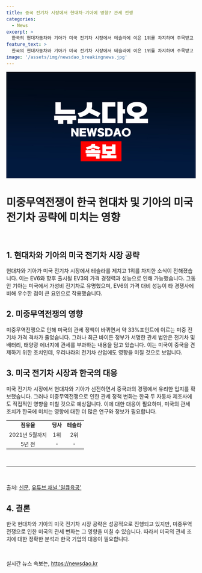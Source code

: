 ```yaml
---
title: 중국 전기차 시장에서 현대차·기아에 영향? 관세 전쟁
categories:
  - News
excerpt: >
  한국의 현대자동차와 기아가 미국 전기차 시장에서 테슬라에 이은 1위를 차지하며 주목받고 있다. 가격 대비 품질이 우수한 한국의 전기차가 인기를 끌고 있는 가운데, 미중 무역전쟁의 관세 법안이 미국 시장에 영향을 미치고 있다. 이에 대한 자세한 내용은 일큐육공의 유튜브 채널에서 확인할 수 있다. 미국과 중국의 경제 전쟁이 한국의 전기차 시장에 미치는 영향에 관한 X파일 사건을 파헤치는 전망이다. (150자)
feature_text: >
  한국의 현대자동차와 기아가 미국 전기차 시장에서 테슬라에 이은 1위를 차지하며 주목받고 있다. 가격 대비 품질이 우수한 한국의 전기차가 인기를 끌고 있는 가운데, 미중 무역전쟁의 관세 법안이 미국 시장에 영향을 미치고 있다. 이에 대한 자세한 내용은 일큐육공의 유튜브 채널에서 확인할 수 있다. 미국과 중국의 경제 전쟁이 한국의 전기차 시장에 미치는 영향에 관한 X파일 사건을 파헤치는 전망이다. (150자)
image: '/assets/img/newsdao_breakingnews.jpg'
---
```


<p><img src="/assets/img/newsdao_breakingnews.jpg" alt="pcversion 속보" /></p>

<h1>미중무역전쟁이 한국 현대차 및 기아의 미국 전기차 공략에 미치는 영향</h1>

<p data-ke-size="size16">&nbsp;</p>

<h2 data-ke-size="size26">1. 현대차와 기아의 미국 전기차 시장 공략</h2>

<p data-ke-size="size16">현대차와 기아가 미국 전기차 시장에서 테슬라를 제치고 1위를 차지한 소식이 전해졌습니다. 이는 EV6와 향후 출시될 EV3의 가격 경쟁력과 성능으로 인해 가능했습니다. 그동안 기아는 미국에서 가성비 전기차로 유명했으며, EV6의 가격 대비 성능이 타 경쟁사에 비해 우수한 점이 큰 요인으로 작용했습니다.</p>

<h2 data-ke-size="size26">2. 미중무역전쟁의 영향</h2>

<p data-ke-size="size16">미중무역전쟁으로 인해 미국의 관세 정책이 바뀌면서 약 33%포인트에 이르는 미중 전기차 가격 격차가 줄었습니다. 그러나 최근 바이든 정부가 서명한 관세 법안은 전기차 및 배터리, 태양광 에너지에 관세를 부과하는 내용을 담고 있습니다. 이는 미국이 중국을 견제하기 위한 조치인데, 우리나라의 전기차 산업에도 영향을 미칠 것으로 보입니다.</p>

<h2 data-ke-size="size26">3. 미국 전기차 시장과 한국의 대응</h2>

<p data-ke-size="size16">미국 전기차 시장에서 현대차와 기아가 선전하면서 중국과의 경쟁에서 유리한 입지를 확보했습니다. 그러나 미중무역전쟁으로 인한 관세 정책 변화는 한국 두 자동차 제조사에도 직접적인 영향을 미칠 것으로 예상됩니다. 이에 대한 대응이 필요하며, 미국의 관세 조치가 한국에 미치는 영향에 대한 더 많은 연구와 정보가 필요합니다.</p>

<table>
    <tbody>
        <tr>
            <td style="text-align: center; height: 17px;"><b>점유율</b></td>
            <td style="text-align: center; height: 17px;"><b>당사</b></td>
            <td style="text-align: center; height: 17px;"><b>테슬라</b></td>
        </tr>
        <tr>
            <td style="text-align: center; height: 17px;">2021년 5월까지</td>
            <td style="text-align: center; height: 17px;">1위</td>
            <td style="text-align: center; height: 17px;">2위</td>
        </tr>
        <tr>
            <td style="text-align: center; height: 17px;">5년 전</td>
            <td style="text-align: center; height: 17px;">-</td>
            <td style="text-align: center; height: 17px;">-</td>
        </tr>
    </tbody>
</table>

<p data-ke-size="size16">&nbsp;</p>

<hr>

<p data-ke-size="size16">&nbsp;</p>

<div>출처: <a href="https://www.examplelink.com">신문</a>, <a href="https://www.examplelink.com">유튜브 채널 '일큐육공'</a></div>

<h2 data-ke-size="size26">4. 결론</h2>

<p data-ke-size="size16">한국 현대차와 기아의 미국 전기차 시장 공략은 성공적으로 진행되고 있지만, 미중무역전쟁으로 인한 미국의 관세 변화는 그 영향을 미칠 수 있습니다. 따라서 미국의 관세 조치에 대한 정확한 분석과 한국 기업의 대응이 필요합니다.</p>

<p data-ke-size="size16">&nbsp;</p>
실시간 뉴스 속보는, <a href="https://newsdao.kr" rel="dofollow">https://newsdao.kr</a>


